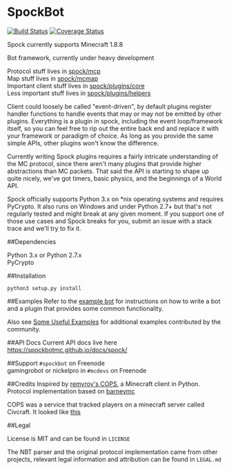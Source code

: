 SpockBot
=====
[![Build Status](https://travis-ci.org/SpockBotMC/SpockBot.svg)](https://travis-ci.org/SpockBotMC/SpockBot)
[![Coverage Status](https://coveralls.io/repos/SpockBotMC/SpockBot/badge.svg?branch=master&service=github)](https://coveralls.io/github/SpockBotMC/SpockBot?branch=master)

Spock currently supports Minecraft 1.8.8


Bot framework, currently under heavy development

Protocol stuff lives in [spock/mcp](spock/mcp)  
Map stuff lives in [spock/mcmap](spock/mcmap)  
Important client stuff lives in [spock/plugins/core](spock/plugins/core)  
Less important stuff lives in [spock/plugins/helpers](spock/plugins/helpers)  

Client could loosely be called "event-driven", by default plugins register
handler functions to handle events that may or may not be emitted by other
plugins. Everything is a plugin in spock, including the event loop/framework
itself, so you can feel free to rip out the entire back end and replace it with
your framework or paradigm of choice. As long as you provide the same simple
APIs, other plugins won't know the difference.

Currently writing Spock plugins requires a fairly intricate understanding of the
MC protocol, since there aren't many plugins that provide higher abstractions
than MC packets. That said the API is starting to shape up quite nicely, we've
got timers, basic physics, and the beginnings of a World API.

Spock officially supports Python 3.x on \*nix operating systems and requires
PyCrypto. It also runs on Windows and under Python 2.7+ but that's not regularly
tested and might break at any given moment. If you support one of those use
cases and Spock breaks for you, submit an issue with a stack trace and we'll try
to fix it.

##Dependencies

Python 3.x or Python 2.7.x  
PyCrypto

##Installation

`python3 setup.py install`  

##Examples
Refer to the [example bot](examples/basic) for instructions on how to write a bot and a plugin that provides some common functionality.

Also see [Some Useful Examples](https://github.com/SpockBotMC/SpockBot-Contrib/tree/master/examples) for additional examples contributed by the community.

##API Docs
Current API docs live here https://spockbotmc.github.io/docs/spock/

##Support
`#spockbot` on Freenode  
gamingrobot or nickelpro in `#mcdevs` on Freenode

##Credits
Inspired by [remyroy's COPS](http://www.reddit.com/r/Civcraft/comments/13kwjm/introducing_the_cops_civcraft_online_player_status/),
a Minecraft client in Python. Protocol implementation based on [barneymc](https://github.com/barneygale/barneymc)

COPS was a service that tracked players on a minecraft server called Civcraft. It looked like [this](http://i.imgur.com/SR2qII5.jpg)

##Legal

License is MIT and can be found in `LICENSE`

The NBT parser and the original protocol implementation came from other projects,
relevant legal information and attribution can be found in `LEGAL.md`
